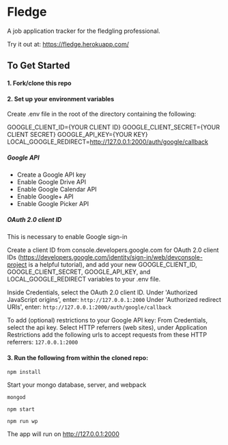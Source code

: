# Fledge

A job application tracker for the fledgling professional.

Try it out at: https://fledge.herokuapp.com/

## To Get Started

#### 1. Fork/clone this repo

#### 2. Set up your environment variables
Create .env file in the root of the directory containing the following:

GOOGLE_CLIENT_ID={YOUR CLIENT ID}
GOOGLE_CLIENT_SECRET={YOUR CLIENT SECRET}
GOOGLE_API_KEY={YOUR KEY}
LOCAL_GOOGLE_REDIRECT=http://127.0.0.1:2000/auth/google/callback

##### Google API
* Create a Google API key
* Enable Google Drive API
* Enable Google Calendar API
* Enable Google+ API
* Enable Google Picker API

##### OAuth 2.0 client ID
This is necessary to enable Google sign-in

Create a client ID from console.developers.google.com for OAuth 2.0 client IDs (https://developers.google.com/identity/sign-in/web/devconsole-project is a helpful tutorial), and add your new GOOGLE_CLIENT_ID, GOOGLE_CLIENT_SECRET, GOOGLE_API_KEY, and LOCAL_GOOGLE_REDIRECT variables to your .env file.

Inside Credentials, select the OAuth 2.0 client ID.
Under 'Authorized JavaScript origins', enter:
```http://127.0.0.1:2000```
Under 'Authorized redirect URIs', enter:
```http://127.0.0.1:2000/auth/google/callback```


To add (optional) restrictions to your Google API key:
From Credentials, select the api key.
Select HTTP referrers (web sites), under Application Restrictions
add the following urls to accept requests from these HTTP referrers:
```127.0.0.1:2000```

#### 3. Run the following from within the cloned repo:

``` npm install ```

Start your mongo database, server, and webpack

```mongod```

```npm start```

```npm run wp```

The app will run on http://127.0.0.1:2000
